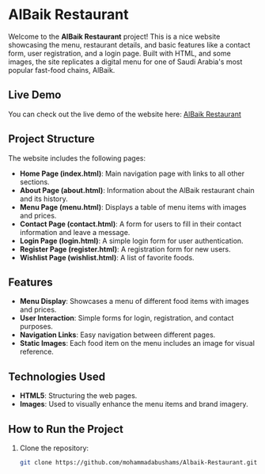 # AlBaik Restaurant

Welcome to the **AlBaik Restaurant** project! This is a nice website showcasing the menu, restaurant details, and basic features like a contact form, user registration, and a login page. Built with HTML, and some images, the site replicates a digital menu for one of Saudi Arabia's most popular fast-food chains, AlBaik.

## Live Demo

You can check out the live demo of the website here: [AlBaik Restaurant](https://mohammadabushams.github.io/Albaik-Restaurant/)

## Project Structure

The website includes the following pages:
- **Home Page (index.html)**: Main navigation page with links to all other sections.
- **About Page (about.html)**: Information about the AlBaik restaurant chain and its history.
- **Menu Page (menu.html)**: Displays a table of menu items with images and prices.
- **Contact Page (contact.html)**: A form for users to fill in their contact information and leave a message.
- **Login Page (login.html)**: A simple login form for user authentication.
- **Register Page (register.html)**: A registration form for new users.
- **Wishlist Page (wishlist.html)**: A list of favorite foods.
  
## Features

- **Menu Display**: Showcases a menu of different food items with images and prices.
- **User Interaction**: Simple forms for login, registration, and contact purposes.
- **Navigation Links**: Easy navigation between different pages.
- **Static Images**: Each food item on the menu includes an image for visual reference.


## Technologies Used

- **HTML5**: Structuring the web pages.
- **Images**: Used to visually enhance the menu items and brand imagery.

## How to Run the Project

1. Clone the repository:
   ```bash
   git clone https://github.com/mohammadabushams/Albaik-Restaurant.git
